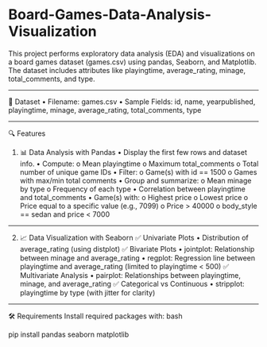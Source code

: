# Board-Games-Data-Analysis-Visualization
This project performs exploratory data analysis (EDA) and visualizations on a board games dataset (games.csv) using pandas, Seaborn, and Matplotlib. The dataset includes attributes like playingtime, average_rating, minage, total_comments, and type.
________________________________________
📁 Dataset
•	Filename: games.csv
•	Sample Fields: id, name, yearpublished, playingtime, minage, average_rating, total_comments, type
________________________________________
🔍 Features
1. 📊 Data Analysis with Pandas
•	Display the first few rows and dataset info.
•	Compute:
o	Mean playingtime
o	Maximum total_comments
o	Total number of unique game IDs
•	Filter:
o	Game(s) with id == 1500
o	Games with max/min total comments
•	Group and summarize:
o	Mean minage by type
o	Frequency of each type
•	Correlation between playingtime and total_comments
•	Game(s) with:
o	Highest price
o	Lowest price
o	Price equal to a specific value (e.g., 7099)
o	Price > 40000
o	body_style == sedan and price < 7000
________________________________________
2. 📈 Data Visualization with Seaborn
✅ Univariate Plots
•	Distribution of average_rating (using distplot)
✅ Bivariate Plots
•	jointplot: Relationship between minage and average_rating
•	regplot: Regression line between playingtime and average_rating (limited to playingtime < 500)
✅ Multivariate Analysis
•	pairplot: Relationships between playingtime, minage, and average_rating
✅ Categorical vs Continuous
•	stripplot: playingtime by type (with jitter for clarity)
________________________________________
🛠 Requirements
Install required packages with:
bash

pip install pandas seaborn matplotlib

